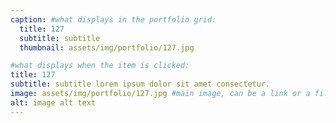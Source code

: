 ```yaml
---
caption: #what displays in the portfolio grid:
  title: 127
  subtitle: subtitle
  thumbnail: assets/img/portfolio/127.jpg

#what displays when the item is clicked:
title: 127
subtitle: subtitle lorem ipsum dolor sit amet consectetur.
image: assets/img/portfolio/127.jpg #main image, can be a link or a file in assets/img/portfolio
alt: image alt text
---
```

